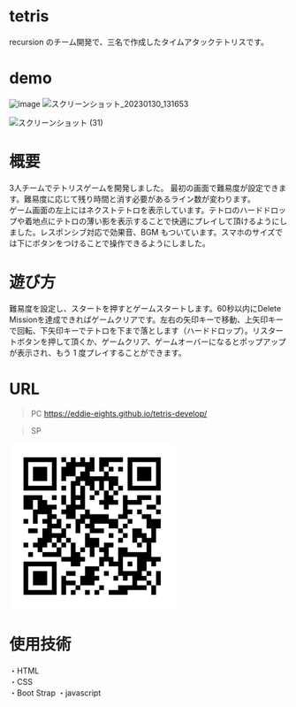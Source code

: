 # tetris

recursion のチーム開発で、三名で作成したタイムアタックテトリスです。

# demo
<img width="749" alt="image" src="https://user-images.githubusercontent.com/109569162/215386051-e430e70b-4875-4e10-803c-af6fd6012ca3.png">
<img width="749" alt="スクリーンショット_20230130_131653" src="https://user-images.githubusercontent.com/109569162/215654790-145e0644-d5c5-4aac-9536-11268d4c1b29.png">

![スクリーンショット (31)](https://user-images.githubusercontent.com/109569162/215654622-75450775-b976-48e2-b396-1be59029a1f1.png)

# 概要
3人チームでテトリスゲームを開発しました。
最初の画面で難易度が設定できます。難易度に応じて残り時間と消す必要があるライン数が変わります。  
 ゲーム画面の左上にはネクストテトロを表示しています。テトロのハードドロップや着地点にテトロの薄い影を表示することで快適にプレイして頂けるようにしました。レスポンシブ対応で効果音、BGM もついています。スマホのサイズでは下にボタンをつけることで操作できるようにしました。

# 遊び方

難易度を設定し、スタートを押すとゲームスタートします。60秒以内にDelete Missionを達成できればゲームクリアです。左右の矢印キーで移動、上矢印キーで回転、下矢印キーでテトロを下まで落とします（ハードドロップ）。リスタートボタンを押して頂くか、ゲームクリア、ゲームオーバーになるとポップアップが表示され、もう 1 度プレイすることができます。

# URL

>PC
https://eddie-eights.github.io/tetris-develop/

>SP
<img width="300px" height="auto" alt="image" src="./imgs/QR_535680.png">

# 使用技術

・HTML  
・CSS  
・Boot Strap
・javascript
